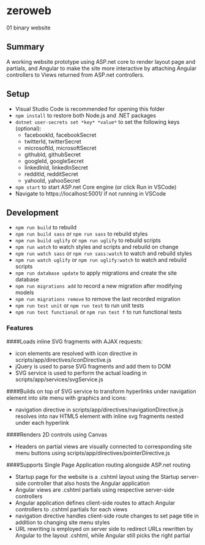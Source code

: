 # zeroweb
01 binary website

## Summary

A working website prototype using ASP.net core to render layout page and partials, and Angular to make the site more interactive by attaching Angular controllers to Views returned from ASP.net controllers.

## Setup

- Visual Studio Code is recommended for opening this folder
- `npm install` to restore both Node.js and .NET packages
- `dotnet user-secrets set *key* *value*` to set the following keys (optional):
   - facebookId, facebookSecret
   - twitterId, twitterSecret
   - microsoftId, microsoftSecret
   - githubId, githubSecret
   - googleId, googleSecret
   - linkedInId, linkedInSecret
   - redditId, redditSecret
   - yahooId, yahooSecret
- `npm start` to start ASP.net Core engine (or click Run in VSCode)
- Navigate to https://localhost:5001/ if not running in VSCode

## Development

- `npm run build` to rebuild
- `npm run build sass` or `npm run sass` to rebuild styles
- `npm run build uglify` or `npm run uglify` to rebuild scripts
- `npm run watch` to watch styles and scripts and rebuild on change
- `npm run watch sass` or `npm run sass:watch` to watch and rebuild styles
- `npm run watch uglify` or `npm run uglify:watch` to watch and rebuild scripts
- `npm run database update` to apply migrations and create the site database
- `npm run migrations add` to record a new migration after modifying models
- `npm run migrations remove` to remove the last recorded migration
- `npm run test unit` or `npm run test` to run unit tests
- `npm run test functional` or `npm run test f` to run functional tests

### Features

####Loads inline SVG fragments with AJAX requests:
- icon elements are resolved with icon directive in scripts/app/directives/iconDirective.js
- jQuery is used to parse SVG fragments and add them to DOM
- SVG service is used to perform the actual loading in scripts/app/services/svgService.js

####Builds on top of SVG service to transform hyperlinks under navigation element into site menu with graphics and icons:
- navigation directive in scripts/app/directives/navigationDirective.js resolves into nav HTML5 element with inline svg fragments nested under each hyperlink

####Renders 2D controls using Canvas
- Headers on partial views are visually connected to corresponding site menu buttons using scripts/app/directives/pointerDirective.js

####Supports Single Page Application routing alongside ASP.net routing
- Startup page for the website is a .cshtml layout using the Startup server-side controller that also hosts the Angular application
- Angular views are .cshtml partials using respective server-side controllers
- Angular application defines client-side routes to attach Angular controllers to .cshtml partials for each views
- navigation directive handles client-side route changes to set page title in addition to changing site menu styles
- URL rewriting is employed on server side to redirect URLs rewritten by Angular to the layout .cshtml, while Angular still picks the right partial